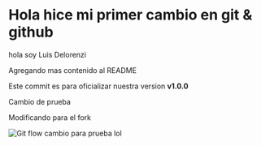 # Hola hice mi primer cambio en git & github

hola soy Luis Delorenzi

Agregando mas contenido al README

Este commit es para oficializar nuestra version **v1.0.0**

Cambio de prueba

Modificando para el fork

![Git flow](git-flow.png)
cambio para prueba lol
